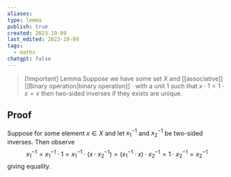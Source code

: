 ```yaml
---
aliases: 
type: lemma
publish: true
created: 2023-10-09
last_edited: 2023-10-09
tags:
  - maths
chatgpt: false
---
```

>[!important] Lemma
>Suppose we have some set $X$ and [[associative]] [[Binary operation|binary operation]] $\cdot$  with a unit $1$ such that $x \cdot 1 = 1 \cdot x = x$ then two-sided inverses if they exists are unique.

## Proof

Suppose for some element $x \in X$ and let $x_1^{-1}$ and $x_2^{-1}$ be two-sided inverses. Then observe
$$
x_1^{-1} = x_1^{-1} \cdot 1 = x_1^{-1} \cdot ( x \cdot x_2^{-1}) = (x_1^{-1} \cdot x) \cdot x_2^{-1} = 1 \cdot x_2^{-1} = x_2^{-1}
$$
giving equality.
